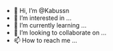 - 👋 Hi, I’m @Kabussn
- 👀 I’m interested in ...
- 🌱 I’m currently learning ...
- 💞️ I’m looking to collaborate on ...
- 📫 How to reach me ...

<!---
Kabussn/Kabussn is a ✨ special ✨ repository because its `README.md` (this file) appears on your GitHub profile.
You can click the Preview link to take a look at your changes.
--->
